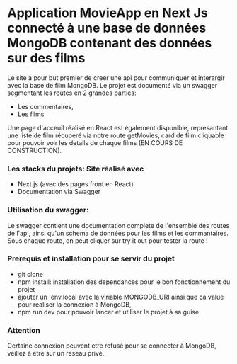 # Application MovieApp en Next Js connecté à une base de données MongoDB contenant des données sur des films

Le site a pour but premier de creer une api pour communiquer et interargir avec la base de film MongoDB. Le projet est documenté via un swagger segmentant les routes en 2 grandes parties:

- Les commentaires,
- Les films

Une page d'acceuil réalisé en React est également disponible, represantant une liste de film récuperé via notre route getMovies, card de film cliquable pour pouvoir voir les details de chaque films (EN COURS DE CONSTRUCTION).

### Les stacks du projets: Site réalisé avec 

- Next.js (avec des pages front en React)
- Documentation via Swagger

### Utilisation du swagger:

Le swagger contient une documentation complete de l'ensemble des routes de l'api, ainsi qu'un schema de données pour les films et les commantaires. Sous chaque route, on peut cliquer sur try it out pour tester la route !

### Prerequis et installation pour se servir du projet

- git clone
- npm install: installation des dependances pour le bon fonctionnement du projet
- ajouter un .env.local avec la viriable MONGODB_URI ainsi que ca value pour realiser la connexion à MongoDB,
- npm run dev pour pouvoir lancer et utiliser le projet à sa guise

### Attention

Certaine connexion peuvent etre refusé pour se connecter à MongoDB, veillez à etre sur un reseau privé.

